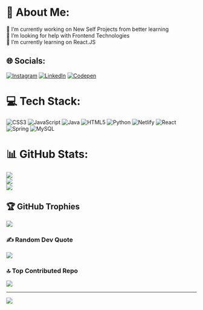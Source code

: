 # 💫 About Me:
🔭 I’m currently working on New Self Projects from better learning <br>🤝 I’m looking for help with Frontend Technologies<br>🌱 I’m currently learning on React.JS


## 🌐 Socials:
[![Instagram](https://img.shields.io/badge/Instagram-%23E4405F.svg?logo=Instagram&logoColor=white)](https://instagram.com/___sivaram___37___) [![LinkedIn](https://img.shields.io/badge/LinkedIn-%230077B5.svg?logo=linkedin&logoColor=white)](https://linkedin.com/in/Sivaram-vajravelu) [![Codepen](https://img.shields.io/badge/Codepen-000000?style=for-the-badge&logo=codepen&logoColor=white)](https://codepen.io/Sivaram-V) 

# 💻 Tech Stack:
![CSS3](https://img.shields.io/badge/css3-%231572B6.svg?style=for-the-badge&logo=css3&logoColor=white) ![JavaScript](https://img.shields.io/badge/javascript-%23323330.svg?style=for-the-badge&logo=javascript&logoColor=%23F7DF1E) ![Java](https://img.shields.io/badge/java-%23ED8B00.svg?style=for-the-badge&logo=openjdk&logoColor=white) ![HTML5](https://img.shields.io/badge/html5-%23E34F26.svg?style=for-the-badge&logo=html5&logoColor=white) ![Python](https://img.shields.io/badge/python-3670A0?style=for-the-badge&logo=python&logoColor=ffdd54) ![Netlify](https://img.shields.io/badge/netlify-%23000000.svg?style=for-the-badge&logo=netlify&logoColor=#00C7B7) ![React](https://img.shields.io/badge/react-%2320232a.svg?style=for-the-badge&logo=react&logoColor=%2361DAFB) ![Spring](https://img.shields.io/badge/spring-%236DB33F.svg?style=for-the-badge&logo=spring&logoColor=white) ![MySQL](https://img.shields.io/badge/mysql-4479A1.svg?style=for-the-badge&logo=mysql&logoColor=white)
# 📊 GitHub Stats:
![](https://github-readme-stats.vercel.app/api?username=sivaram-37&theme=neon&hide_border=false&include_all_commits=false&count_private=false)<br/>
![](https://github-readme-streak-stats.herokuapp.com/?user=sivaram-37&theme=neon&hide_border=false)<br/>
![](https://github-readme-stats.vercel.app/api/top-langs/?username=sivaram-37&theme=neon&hide_border=false&include_all_commits=false&count_private=false&layout=compact)

## 🏆 GitHub Trophies
![](https://github-profile-trophy.vercel.app/?username=sivaram-37&theme=flag-india&no-frame=true&no-bg=false&margin-w=4)

### ✍️ Random Dev Quote
![](https://quotes-github-readme.vercel.app/api?type=horizontal&theme=tokyonight)

### 🔝 Top Contributed Repo
![](https://github-contributor-stats.vercel.app/api?username=sivaram-37&limit=5&theme=ocean_dark&combine_all_yearly_contributions=true)

---
[![](https://visitcount.itsvg.in/api?id=sivaram-37&icon=1&color=8)](https://visitcount.itsvg.in)

<!-- Proudly created with GPRM ( https://gprm.itsvg.in ) -->
